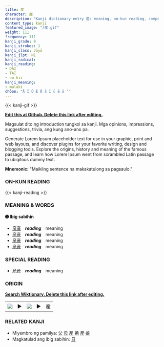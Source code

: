 ```yaml
---
title: 産
character: 産
description: "Kanji dictionary entry 産: meaning, on-kun reading, compounds, origin, related kanji"
content_type: kanji
featured_image: "/産.gif"
weight: 111
frequency: 111
kanji_grade: 9
kanji_strokes: 1
kanji_class: Jōyō
kanji_jlpt: N1
kanji_radical: 
kanji_reading: 
- DAI
- TAI
- oo-kii
kanji_meaning:
- malaki
chōon: "Ā Ī Ū Ē Ō ā ī ū ē ō ’"
---
```

[//]: # (Don't edit the line below. Kanji animated GIF code is automatically generated.)
{{< kanji-gif >}}

[//]: # (Edit below this line.)

**[Edit this at Github. Delete this link after editing.](https://github.com/tim0g/tim/tree/main/content/kanji/産/index.md)**

Magsulat dito ng introduction tungkol sa kanji. Mga opinions, impressions, suggestions, trivia, ang kung ano-ano pa.

Generate Lorem Ipsum placeholder text for use in your graphic, print and web layouts, and discover plugins for your favorite writing, design and blogging tools. Explore the origins, history and meaning of the famous passage, and learn how Lorem Ipsum went from scrambled Latin passage to ubiqitous dummy text.
 
**Mnemonic:** "Maikling sentence na makakatulong sa pagsaulo."

### ON-KUN READING

[//]: # (Don't edit the line below. ON-KUN READING code is automatically generated.)
{{< kanji-reading >}}

### MEANING & WORDS

#### ➊ **Ibig sabihin**
  - [産](../産)[産](../産)　***reading***　meaning
  - [産](../産)[産](../産)　***reading***　meaning
  - [産](../産)[産](../産)　***reading***　meaning
  - [産](../産)[産](../産)　***reading***　meaning

### SPECIAL READING
  - [産](../産)[産](../産)　***reading***　meaning

### ORIGIN

**[Search Wiktionary. Delete this link after editing.](https://wiktionary.org/wiki/産)**
<table class="kanji-table"><tr><td>
<img src="60px-産-bronze.svg.png">
</td><td>▶</td><td>
<img src="60px-産-oracle.svg.png">
</td><td>▶</td>
<td class="kanji-origin">産</td>
</tr></table>

### RELATED KANJI
- Miyembro ng pamilya: [父](../父) [母](../母) [産](../産) [弟](../弟) [産](../産) [娘](../娘)
- Magkatulad ang ibig sabihin: [日](../日)
